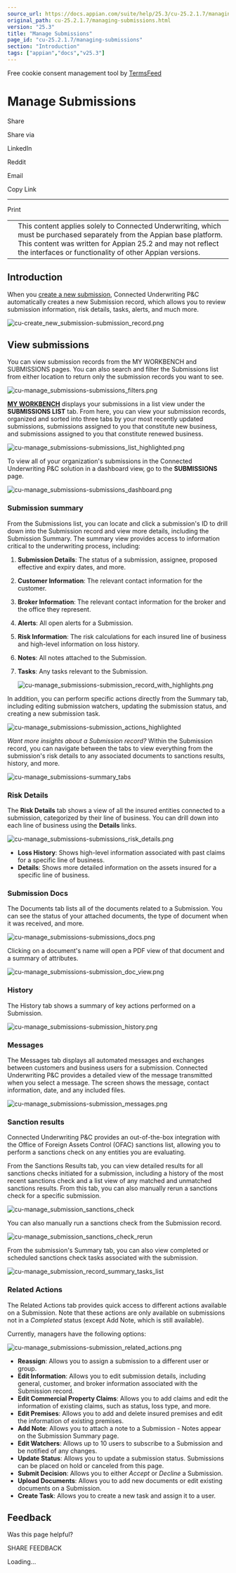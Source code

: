 ```yaml
---
source_url: https://docs.appian.com/suite/help/25.3/cu-25.2.1.7/managing-submissions.html
original_path: cu-25.2.1.7/managing-submissions.html
version: "25.3"
title: "Manage Submissions"
page_id: "cu-25.2.1.7/managing-submissions"
section: "Introduction"
tags: ["appian","docs","v25.3"]
---
```



Free cookie consent management tool by [TermsFeed](https://www.termsfeed.com/)

# Manage Submissions

Share

Share via

LinkedIn

Reddit

Email

Copy Link

* * *

Print

<table><tbody><tr><td><i class="fa fa-check-square-o" aria-hidden="true"></i></td><td>This content applies solely to Connected Underwriting, which must be purchased separately from the Appian base platform. This content was written for Appian 25.2 and may not reflect the interfaces or functionality of other Appian versions.</td></tr></tbody></table>

## Introduction

When you [create a new submission](create-new-submission.html), Connected Underwriting P&C automatically creates a new Submission record, which allows you to review submission information, risk details, tasks, alerts, and much more.

![cu-create_new_submission-submission_record.png](images/cu-create_new_submission-submission_record.png)

## View submissions

You can view submission records from the MY WORKBENCH and SUBMISSIONS pages. You can also search and filter the Submissions list from either location to return only the submission records you want to see.

![cu-manage_submissions-submissions_filters.png](images/cu-manage_submissions-submissions_filters.png)

**[MY WORKBENCH](my-workbench.html)** displays your submissions in a list view under the **SUBMISSIONS LIST** tab. From here, you can view your submission records, organized and sorted into three tabs by your most recently updated submissions, submissions assigned to you that constitute new business, and submissions assigned to you that constitute renewed business.

![cu-manage_submissions-submissions_list_highlighted.png](images/cu-manage_submissions-submissions_list_highlighted.png)

To view all of your organization's submissions in the Connected Underwriting P&C solution in a dashboard view, go to the **SUBMISSIONS** page.

![cu-manage_submissions-submissions_dashboard.png](images/cu-manage_submissions-submissions_dashboard.png)

### Submission summary

From the Submissions list, you can locate and click a submission's ID to drill down into the Submission record and view more details, including the Submission Summary. The summary view provides access to information critical to the underwriting process, including:

1.  **Submission Details**: The status of a submission, assignee, proposed effective and expiry dates, and more.
2.  **Customer Information**: The relevant contact information for the customer.
3.  **Broker Information**: The relevant contact information for the broker and the office they represent.
4.  **Alerts**: All open alerts for a Submission.
5.  **Risk Information**: The risk calculations for each insured line of business and high-level information on loss history.
6.  **Notes**: All notes attached to the Submission.
7.  **Tasks**: Any tasks relevant to the Submission.

    ![cu-manage_submissions-submission_record_with_highlights.png](images/cu-manage_submissions-submission_record_with_highlights.png)

In addition, you can perform specific actions directly from the Summary tab, including editing submission watchers, updating the submission status, and creating a new submission task.

![cu-manage_submissions-submission_actions_highlighted](images/cu-manage_submissions-submission_actions_highlighted.png)

_Want more insights about a Submission record?_ Within the Submission record, you can navigate between the tabs to view everything from the submission's risk details to any associated documents to sanctions results, history, and more.

![cu-manage_submissions-summary_tabs](images/cu-manage_submissions-summary_tabs.png)

### Risk Details

The **Risk Details** tab shows a view of all the insured entities connected to a submission, categorized by their line of business. You can drill down into each line of business using the **Details** links.

![cu-manage_submissions-submissions_risk_details.png](images/cu-manage_submissions-submissions_risk_details.png)

-   **Loss History**: Shows high-level information associated with past claims for a specific line of business.
-   **Details**: Shows more detailed information on the assets insured for a specific line of business.

### Submission Docs

The Documents tab lists all of the documents related to a Submission. You can see the status of your attached documents, the type of document when it was received, and more.

![cu-manage_submissions-submissions_docs.png](images/cu-manage_submissions-submissions_docs.png)

Clicking on a document's name will open a PDF view of that document and a summary of attributes.

![cu-manage_submissions-submission_doc_view.png](images/cu-manage_submissions-submission_doc_view.png)

### History

The History tab shows a summary of key actions performed on a Submission.

![cu-manage_submissions-submission_history.png](images/cu-manage_submissions-submission_history.png)

### Messages

The Messages tab displays all automated messages and exchanges between customers and business users for a submission. Connected Underwriting P&C provides a detailed view of the message transmitted when you select a message. The screen shows the message, contact information, date, and any included files.

![cu-manage_submissions-submission_messages.png](images/cu-manage_submissions-submission_messages.png)

### Sanction results

Connected Underwriting P&C provides an out-of-the-box integration with the Office of Foreign Assets Control (OFAC) sanctions list, allowing you to perform a sanctions check on any entities you are evaluating.

From the Sanctions Results tab, you can view detailed results for all sanctions checks initiated for a submission, including a history of the most recent sanctions check and a list view of any matched and unmatched sanctions results. From this tab, you can also manually rerun a sanctions check for a specific submission.

![cu-manage_submission_sanctions_check](images/cu-manage_submission_sanctions_check.png)

You can also manually run a sanctions check from the Submission record.

![cu-manage_submission_sanctions_check_rerun](images/cu-manage_submission_sanctions_check_rerun.png)

From the submission's Summary tab, you can also view completed or scheduled sanctions check tasks associated with the submission.

![cu-manage_submission_record_summary_tasks_list](images/cu-manage_submission_record_summary_tasks_list.png)

### Related Actions

The Related Actions tab provides quick access to different actions available on a Submission. Note that these actions are only available on submissions not in a _Completed_ status (except Add Note, which is still available).

Currently, managers have the following options:

![cu-manage_submissions-submission_related_actions.png](images/cu-manage_submissions-submission_related_actions.png)

-   **Reassign**: Allows you to assign a submission to a different user or group.
-   **Edit Information**: Allows you to edit submission details, including general, customer, and broker information associated with the Submission record.
-   **Edit Commercial Property Claims**: Allows you to add claims and edit the information of existing claims, such as status, loss type, and more.
-   **Edit Premises**: Allows you to add and delete insured premises and edit the information of existing premises.
-   **Add Note**: Allows you to attach a note to a Submission - Notes appear on the Submission Summary page.
-   **Edit Watchers**: Allows up to 10 users to subscribe to a Submission and be notified of any changes.
-   **Update Status**: Allows you to update a submission status. Submissions can be placed on hold or canceled from this page.
-   **Submit Decision**: Allows you to either _Accept_ or _Decline_ a Submission.
-   **Upload Documents**: Allows you to add new documents or edit existing documents on a Submission.
-   **Create Task**: Allows you to create a new task and assign it to a user.

## Feedback

Was this page helpful?

SHARE FEEDBACK

Loading...